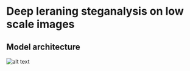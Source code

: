 # Deep leraning steganalysis on low scale images
## Model architecture
![alt text](../images/model.jpg "Ower model")